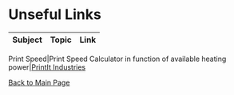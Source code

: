 # Unseful Links

Subject|Topic|Link
-------|-----|----

Print Speed|Print Speed Calculator in function of available heating power|[PrintIt Industries](https://www.printitindustries.com/pages/print-speed-calculator)

[Back to Main Page](/README.md)


